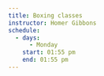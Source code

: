 ```yaml
---
title: Boxing classes
instructor: Homer Gibbons
schedule:
  - days:
      - Monday
    start: 01:55 pm
    end: 01:55 pm
---
```

